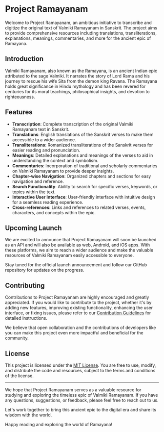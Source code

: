 # Project Ramayanam

Welcome to Project Ramayanam, an ambitious initiative to transcribe and digitize the original text of Valmiki Ramayanam in Sanskrit. The project aims to provide comprehensive resources including translations, transliterations, explanations, meanings, commentaries, and more for the ancient epic of Ramayana.

## Introduction

Valmiki Ramayanam, also known as the Ramayana, is an ancient Indian epic attributed to the sage Valmiki. It narrates the story of Lord Rama and his journey to rescue his wife Sita from the demon king Ravana. The Ramayana holds great significance in Hindu mythology and has been revered for centuries for its moral teachings, philosophical insights, and devotion to righteousness.

## Features

- **Transcription**: Complete transcription of the original Valmiki Ramayanam text in Sanskrit.
- **Translations**: English translations of the Sanskrit verses to make them accessible to a wider audience.
- **Transliterations**: Romanized transliterations of the Sanskrit verses for easier reading and pronunciation.
- **Meanings**: Detailed explanations and meanings of the verses to aid in understanding the context and symbolism.
- **Commentaries**: Incorporation of traditional and scholarly commentaries on Valmiki Ramayanam to provide deeper insights.
- **Chapter-wise Navigation**: Organized chapters and sections for easy navigation and reference.
- **Search Functionality**: Ability to search for specific verses, keywords, or topics within the text.
- **Interactive User Interface**: User-friendly interface with intuitive design for a seamless reading experience.
- **Cross-references**: Links and references to related verses, events, characters, and concepts within the epic.

## Upcoming Launch

We are excited to announce that Project Ramayanam will soon be launched as an API and will also be available as web, Android, and iOS apps. With these platforms, we aim to reach a wider audience and make the valuable resources of Valmiki Ramayanam easily accessible to everyone.

Stay tuned for the official launch announcement and follow our GitHub repository for updates on the progress.

## Contributing

Contributions to Project Ramayanam are highly encouraged and greatly appreciated. If you would like to contribute to the project, whether it's by adding new features, improving existing functionality, enhancing the user interface, or fixing issues, please refer to our [Contribution Guidelines](CONTRIBUTING.md) for detailed instructions.

We believe that open collaboration and the contributions of developers like you can make this project even more impactful and beneficial for the community.

## License

This project is licensed under the [MIT License](LICENSE). You are free to use, modify, and distribute the code and resources, subject to the terms and conditions of the license.

---

We hope that Project Ramayanam serves as a valuable resource for studying and exploring the timeless epic of Valmiki Ramayanam. If you have any questions, suggestions, or feedback, please feel free to reach out to us.

Let's work together to bring this ancient epic to the digital era and share its wisdom with the world.

Happy reading and exploring the world of Ramayana!
